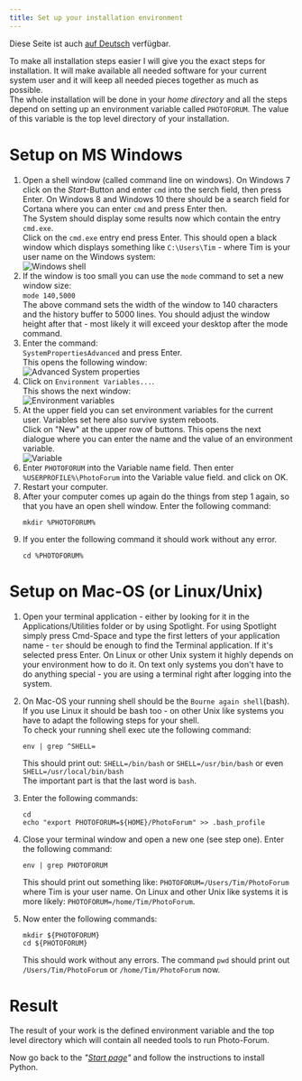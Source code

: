 ```yaml
---
title: Set up your installation environment
---
```


Diese Seite ist auch [auf Deutsch](./envsetup_de) verfügbar.

To make all installation steps easier I will give you the exact steps for installation.
It will make available all needed software for your current system user and it will keep
all needed pieces together as much as possible.   
The whole installation will be done in your _home directory_ and all the steps depend
on setting up an environment variable called `PHOTOFORUM`. The value of this variable
is the top level directory of your installation.

# Setup on MS Windows

1. Open a shell window (called command line on windows). On Windows 7 click on the
   *Start*-Button and enter `cmd` into the serch field, then press Enter.  On Windows 8
   and Windows 10 there should be a search field for Cortana where you can enter `cmd`
   and press Enter then.   
   The System should display some results now which contain the entry `cmd.exe`.   
   Click on the `cmd.exe` entry end press Enter. This should open a black window
   which displays something like `C:\Users\Tim` - where Tim is your user name on
   the Windows system:    
   ![Windows shell](../img/Cmd_in_Windows_8.png)
2. If the window is too small you can use the `mode` command to set a new window size:   
   `mode 140,5000`   
   The above command sets the width of the window to 140 characters and the history buffer
   to 5000 lines. You should adjust the window height after that - most likely it will
   exceed your desktop after the mode command.
3. Enter the command:  
   `SystemPropertiesAdvanced`  and press Enter.  
   This opens the following window:  
   ![Advanced System properties](../img/SystemPropertiesAdvanced.png)
4. Click on `Environment Variables...`.  
   This shows the next window:   
   ![Environment variables](../img/winpath.jpg)
5. At the upper field you can set environment variables for the current user. Variables
   set here also survive system reboots.    
   Click on "New" at the upper row of buttons. This opens the next dialogue where you can
   enter the name and the value of an environment variable.   
   ![Variable](../img/variable.png)
6. Enter `PHOTOFORUM` into the Variable name field.
   Then enter `%USERPROFILE%\PhotoForum` into the Variable value field. and click on OK.
7. Restart your computer.
8. After your computer comes up again do the things from step 1 again, so that you have
   an open shell window. Enter the following command:   
   ```Batchfile
   mkdir %PHOTOFORUM%
   ```
9. If you enter the following command it should work without any error.   
   ```Batchfile
   cd %PHOTOFORUM%
   ```

# Setup on Mac-OS (or Linux/Unix)

1. Open your terminal application - either by looking for it in the Applications/Utilities folder
   or by using Spotlight. For using Spotlight simply press Cmd-Space and type the first letters
   of your application name - `ter` should be enough to find the Terminal application. If it's
   selected press Enter.
   On Linux or other Unix system it highly depends on your environment how to do it. On text
   only systems you don't have to do anything special - you are using a terminal right after logging
   into the system.  
   
2. On Mac-OS your running shell should be the `Bourne again shell`(bash). If you use Linux it should
   be bash too - on other Unix like systems you have to adapt the following steps for your shell.   
   To check your running shell exec ute the following command:
   ```Shell
   env | grep ^SHELL=
   ```
   This should print out: `SHELL=/bin/bash`  or `SHELL=/usr/bin/bash`  or even `SHELL=/usr/local/bin/bash`  
   The important part is that the last word is `bash`.  
   
3. Enter the following commands:
    ```Shell
    cd
    echo "export PHOTOFORUM=${HOME}/PhotoForum" >> .bash_profile
    ```   
    
4. Close your terminal window and open a new one (see step one). Enter the following command:
   ```Shell
   env | grep PHOTOFORUM
   ```
   This should print out something like: `PHOTOFORUM=/Users/Tim/PhotoForum` where Tim is your
   user name. On Linux and other Unix like systems it is more likely: `PHOTOFORUM=/home/Tim/PhotoForum`.   
   
5. Now enter the following commands:
   ```Shell
   mkdir ${PHOTOFORUM}
   cd ${PHOTOFORUM}
   ```
   This should work without any errors. The command `pwd` should print out `/Users/Tim/PhotoForum` or
   `/home/Tim/PhotoForum` now.


# Result

The result of your work is the defined environment variable and the top level directory
which will contain all needed tools to run Photo-Forum.

Now go back to the _"[Start page](../index)"_ and follow the instructions to install Python.

